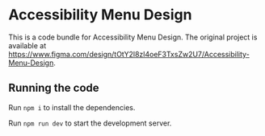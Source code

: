 # Accessibility Menu Design

This is a code bundle for Accessibility Menu Design. The original project is available at https://www.figma.com/design/tOtY2l8zl4oeF3TxsZw2U7/Accessibility-Menu-Design.

## Running the code

Run `npm i` to install the dependencies.

Run `npm run dev` to start the development server.

